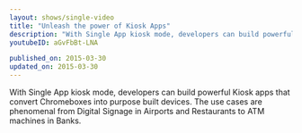 ```yaml
---
layout: shows/single-video
title: "Unleash the power of Kiosk Apps"
description: "With Single App kiosk mode, developers can build powerful Kiosk apps that convert Chromeboxes into purpose built devices. The use cases are phenomenal from Digital Signage in Airports and Restaurants to ATM machines in Banks."
youtubeID: aGvFbBt-LNA

published_on: 2015-03-30
updated_on: 2015-03-30
---
```


With Single App kiosk mode, developers can build powerful Kiosk apps that convert Chromeboxes into purpose built devices. The use cases are phenomenal from Digital Signage in Airports and Restaurants to ATM machines in Banks.
